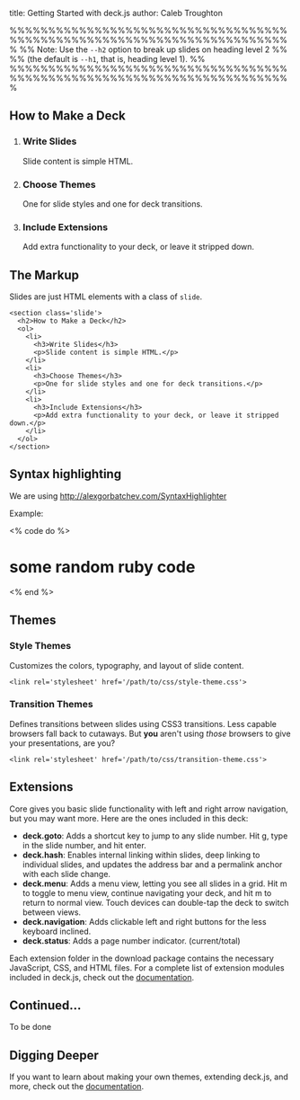title: Getting Started with deck.js
author: Caleb Troughton

%%%%%%%%%%%%%%%%%%%%%%%%%%%%%%%%%%%%%%%%%%%%%%%%%%%%%%%%%%%%%%%%%%%%%%%%%
%% Note: Use the `--h2` option to break up slides on heading level 2   %%
%% (the default is `--h1`, that is, heading level 1).                  %%
%%%%%%%%%%%%%%%%%%%%%%%%%%%%%%%%%%%%%%%%%%%%%%%%%%%%%%%%%%%%%%%%%%%%%%%%%


## How to Make a Deck

1. ### Write Slides
   Slide content is simple HTML.
2. ### Choose Themes
   One for slide styles and one for deck transitions.
3. ### Include Extensions
   Add extra functionality to your deck, or leave it stripped down.


## The Markup

Slides are just HTML elements with a class of `slide`.

    <section class='slide'>
      <h2>How to Make a Deck</h2>
      <ol>
        <li>
          <h3>Write Slides</h3>
          <p>Slide content is simple HTML.</p>
        </li>
        <li>
          <h3>Choose Themes</h3>
          <p>One for slide styles and one for deck transitions.</p>
        </li>
        <li>
          <h3>Include Extensions</h3>
          <p>Add extra functionality to your deck, or leave it stripped down.</p>
        </li>
      </ol>
    </section>

## Syntax highlighting

We are using http://alexgorbatchev.com/SyntaxHighlighter

Example:

<% code do %>
  # some random ruby code
<% end %>

## Themes

### Style Themes

Customizes the colors, typography, and layout of slide content.

    <link rel='stylesheet' href='/path/to/css/style-theme.css'>

### Transition Themes

Defines transitions between slides using CSS3 transitions.
Less capable browsers fall back to cutaways. But __you__ aren't using _those_ browsers
to give your presentations, are you?

    <link rel='stylesheet' href='/path/to/css/transition-theme.css'>


## Extensions

Core gives you basic slide functionality with left and right arrow navigation,
but you may want more. Here are the ones included in this deck:

- **deck.goto**: Adds a shortcut key to jump to any slide number.  Hit g, type in the slide number, and hit enter.
- **deck.hash**: Enables internal linking within slides, deep linking to individual slides, and updates the address bar and a permalink anchor with each slide change.
- **deck.menu**: Adds a menu view, letting you see all slides in a grid. Hit m to toggle to menu view, continue navigating your deck, and hit m to return to normal view. Touch devices can double-tap the deck to switch between views.
- **deck.navigation**: Adds clickable left and right buttons for the less keyboard inclined.
- **deck.status**: Adds a page number indicator. (current/total)

Each extension folder in the download package contains the necessary JavaScript, CSS, and HTML files. For a complete list of extension modules included in deck.js, check out the  [documentation](http://imakewebthings.github.com/deck.js/docs).


## Continued...

To be done


## Digging Deeper

If you want to learn about making your own themes,
extending deck.js, and more, check out the [documentation](http://imakewebthings.github.com/deck.js/docs).